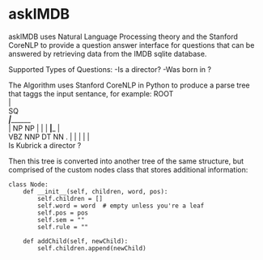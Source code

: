 # askIMDB
askIMDB uses Natural Language Processing theory and the Stanford CoreNLP to provide a question answer interface 
for questions that can be answered by retrieving data from the IMDB sqlite database.

Supported Types of Questions:
-Is <insert name here> a director?
-Was <insert name here> born in <insert place of birth here>?

The Algorithm uses Stanford CoreNLP in Python to produce a parse tree that taggs the input sentance, for example:
            ROOT                 
             |                    
             SQ                  
  ___________|_________________   
 |     NP         NP           | 
 |     |      ____|_____       |  
VBZ   NNP    DT         NN     . 
 |     |     |          |      |  
 Is Kubrick  a       director  ?

Then this tree is converted into another tree of the same structure, but comprised of the custom nodes class
that stores additional information:

```
class Node:
    def __init__(self, children, word, pos):
        self.children = []
        self.word = word  # empty unless you're a leaf
        self.pos = pos
        self.sem = ""
        self.rule = ""

    def addChild(self, newChild):
        self.children.append(newChild)
```
